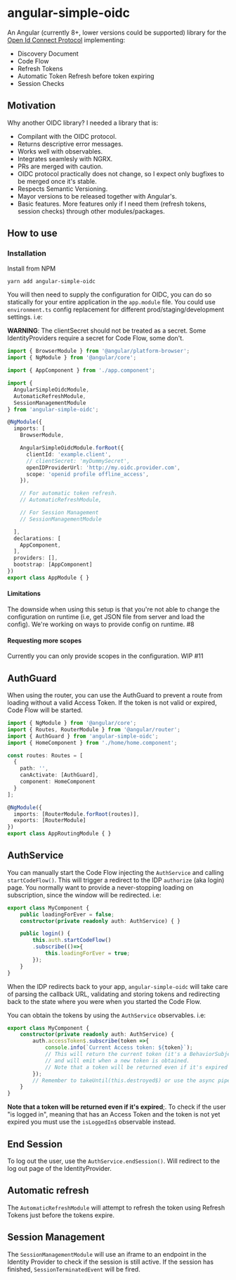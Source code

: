 # angular-simple-oidc

An Angular (currently 8+, lower versions could be supported) library for the [Open Id Connect Protocol](https://openid.net/specs/openid-connect-core-1_0.html) implementing:

* Discovery Document
* Code Flow
* Refresh Tokens
* Automatic Token Refresh before token expiring
* Session Checks

## Motivation

Why another OIDC library?
I needed a library that is:

* Compilant with the OIDC protocol.
* Returns descriptive error messages.
* Works well with observables.
* Integrates seamlesly with NGRX.
* PRs are merged with caution.
* OIDC protocol practically does not change, so I expect only bugfixes to be merged once it's stable.
* Respects Semantic Versioning.
* Mayor versions to be released together with Angular's.
* Basic features. More features only if I need them (refresh tokens, session checks) through other modules/packages.

## How to use

### Installation

Install from NPM

```shell
yarn add angular-simple-oidc
```

You will then need to supply the configuration for OIDC, you can do so statically for your entire application in the `app.module` file. You could use `environment.ts` config replacement for different prod/staging/development settings.
i.e:

**WARNING**: The clientSecret should not be treated as a secret. Some IdentityProviders require a secret for Code Flow, some don't.

```typescript
import { BrowserModule } from '@angular/platform-browser';
import { NgModule } from '@angular/core';

import { AppComponent } from './app.component';

import {
  AngularSimpleOidcModule,
  AutomaticRefreshModule,
  SessionManagementModule
} from 'angular-simple-oidc';

@NgModule({
  imports: [
    BrowserModule,

    AngularSimpleOidcModule.forRoot({
      clientId: 'example.client',
      // clientSecret: 'myDummySecret',
      openIDProviderUrl: 'http://my.oidc.provider.com',
      scope: 'openid profile offline_access',
    }),

    // For automatic token refresh.
    // AutomaticRefreshModule,

    // For Session Management
    // SessionManagementModule

  ],
  declarations: [
    AppComponent,
  ],
  providers: [],
  bootstrap: [AppComponent]
})
export class AppModule { }

```

#### Limitations

The downside when using this setup is that you're not able to change the configuration on runtime (i.e, get JSON file from server and load the config).
We're working on ways to provide config on runtime. #8

#### Requesting more scopes

Currently you can only provide scopes in the configuration.
WIP #11

## AuthGuard

When using the router, you can use the AuthGuard to prevent a route from loading without a valid Access Token.
If the token is not valid or expired, Code Flow will be started.

```typescript
import { NgModule } from '@angular/core';
import { Routes, RouterModule } from '@angular/router';
import { AuthGuard } from 'angular-simple-oidc';
import { HomeComponent } from './home/home.component';

const routes: Routes = [
  {
    path: '',
    canActivate: [AuthGuard],
    component: HomeComponent
  }
];

@NgModule({
  imports: [RouterModule.forRoot(routes)],
  exports: [RouterModule]
})
export class AppRoutingModule { }

```

## AuthService

You can manually start the Code Flow injecting the `AuthService` and calling `startCodeFlow()`.
This will trigger a redirect to the IDP `authorize` (aka login) page.
You normally want to provide a never-stopping loading on subscription, since the window will be redirected. i.e:

```typescript
export class MyComponent {
    public loadingForEver = false;
    constructor(private readonly auth: AuthService) { }

    public login() {
        this.auth.startCodeFlow()
        .subscribe(()=>{
            this.loadingForEver = true;
        });
    }
}
```

When the IDP redirects back to your app, `angular-simple-oidc` will take care of parsing the callback URL, validating and storing tokens and redirecting back to the state where you were when you started the Code Flow.

You can obtain the tokens by using the `AuthService` observables. i.e:

```typescript
export class MyComponent {
    constructor(private readonly auth: AuthService) {
        auth.accessToken$.subscribe(token =>{
            console.info(`Current Access token: ${token}`);
            // This will return the current token (it's a BehaviorSubject)
            // and will emit when a new token is obtained.
            // Note that a token will be returned even if it's expired
        });
        // Remember to takeUntil(this.destroyed$) or use the async pipe to prevent memory leaks.
    }
}
```

**Note that a token will be returned even if it's expired**;.
To check if the user "is logged in", meaning that has an Access Token and the token is not yet expired you must use the `isLoggedIn$` observable instead.

## End Session

To log out the user, use the `AuthService.endSession()`. Will redirect to the log out page of the IdentityProvider.

## Automatic refresh

The `AutomaticRefreshModule` will attempt to refresh the token using Refresh Tokens just before the tokens expire.

## Session Management

The `SessionManagementModule` will use an iframe to an endpoint in the Identity Provider to check if the session is still active.
If the session has finished, `SessionTerminatedEvent` will be fired.
